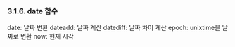 ### 3.1.6. date 함수

date: 날짜 변환
dateadd: 날짜 계산
datediff: 날짜 차이 계산
epoch: unixtime을 날짜로 변환
now: 현재 시각


